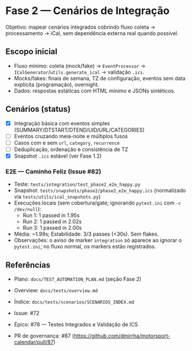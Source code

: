 # Fase 2 — Cenários de Integração

Objetivo: mapear cenários integrados cobrindo fluxo coleta → processamento → iCal, sem dependência externa real quando possível.

## Escopo inicial
- Fluxo mínimo: coleta (mock/fake) → `EventProcessor` → `ICalGenerator`/`utils.generate_ical` → validação `.ics`.
- Mocks/fakes: finais de semana, TZ de configuração, eventos sem data explícita (programação), overnight.
- Dados: respostas estáticas com HTML mínimo e JSONs sintéticos.

## Cenários (status)
- [x] Integração básica com eventos simples (SUMMARY/DTSTART/DTEND/UID/URL/CATEGORIES)
- [ ] Eventos cruzando meia-noite e múltiplos fusos
- [ ] Casos com e sem `url`, `category`, `recurrence`
- [ ] Deduplicação, ordenação e consistência de TZ
- [x] Snapshot `.ics` estável (ver Fase 1.2)

### E2E — Caminho Feliz (Issue #82)
- Teste: `tests/integration/test_phase2_e2e_happy.py`
- Snapshot: `tests/snapshots/phase2/phase2_e2e_happy.ics` (normalizado via `tests/utils/ical_snapshots.py`)
- Execuções locais (sem cobertura/gate; ignorando `pytest.ini` com `-c /dev/null`):
  - Run 1: 1 passed in 1.95s
  - Run 2: 1 passed in 2.02s
  - Run 3: 1 passed in 2.00s
- Média: ~1.99s; Estabilidade: 3/3 passes (<30s). Sem flakes.
- Observações: o aviso de marker `integration` só aparece ao ignorar o `pytest.ini`; no fluxo normal, os markers estão registrados.

## Referências
- Plano: `docs/TEST_AUTOMATION_PLAN.md` (seção Fase 2)
- Overview: `docs/tests/overview.md`
- Índice: `docs/tests/scenarios/SCENARIOS_INDEX.md`
- Issue: #72

- Épico: #78 — Testes Integrados e Validação de ICS
- PR de governança: #87 (https://github.com/dmirrha/motorsport-calendar/pull/87)

